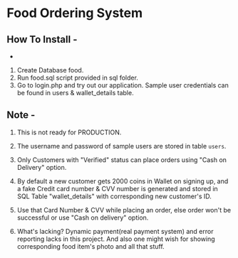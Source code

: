 # Food Ordering System

How To Install -
--------
-

1. Create Database food.
2. Run food.sql script provided in sql folder.
3. Go to login.php and try out our application. Sample user credentials can be found in users & wallet_details table.

Note -
---------

1. This is not ready for PRODUCTION.
2. The username and password of sample users are stored in table `users`.

3. Only Customers with "Verified" status can place orders using "Cash on Delivery" option.

4. By default a new customer gets 2000 coins in Wallet on signing up, and a fake Credit card number & CVV number is generated and stored in SQL Table "wallet_details" with corresponding new customer's ID.

5. Use that Card Number & CVV while placing an order, else order won't be successful or use "Cash on delivery" option.

6. What's lacking? Dynamic payment(real payment system) and error reporting lacks in this project. And also one might wish for showing corresponding food item's photo and all that stuff.
